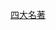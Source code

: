 [四大名著]([url](https://github.com/sskd24/html-css-practive/blob/master/01%E5%9B%9B%E5%A4%A7%E5%90%8D%E8%91%97/index.html))
